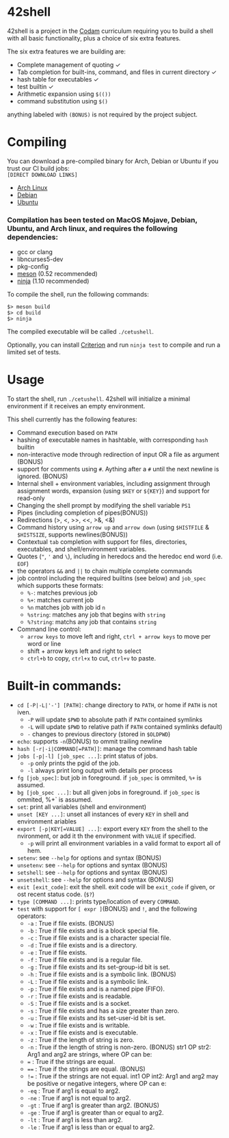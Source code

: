 # 42shell

42shell is a project in the [Codam](https://www.codam.nl/) curriculum requiring you to build a shell with all basic functionality, plus a choice of six extra features.

The six extra features we are building are:
- Complete management of quoting ✓
- Tab completion for built-ins, command, and files in current directory ✓
- hash table for executables ✓
- test builtin ✓
- Arithmetic expansion using `$(())`
- command substitution using `$()`

anything labeled with `(BONUS)` is not required by the project subject.



# Compiling
You can download a pre-compiled binary for Arch, Debian or Ubuntu if you trust our CI build jobs:\
`[DIRECT DOWNLOAD LINKS]`
- [Arch Linux](https://gitlab.com/Devanando/42shell/-/jobs/artifacts/master/download?job=arch-build)
- [Debian](https://gitlab.com/Devanando/42shell/-/jobs/artifacts/master/download?job=debian-build)
- [Ubuntu](https://gitlab.com/Devanando/42shell/-/jobs/artifacts/master/download?job=ubuntu-build)

### Compilation has been tested on MacOS Mojave, Debian, Ubuntu, and Arch linux, and requires the following dependencies:
- gcc or clang
- libncurses5-dev
- pkg-config
- [meson](https://mesonbuild.com/) (0.52 recommended)
- [ninja](https://ninja-build.org/) (1.10 recommended)

To compile the shell, run the following commands:
```
$> meson build
$> cd build
$> ninja
```
The compiled executable will be called `./cetushell`.

Optionally, you can install [Criterion](https://github.com/Snaipe/Criterion) and run `ninja test` to compile and run a limited set of tests.

# Usage
To start the shell, run `./cetushell`.
42shell will initialize a minimal environment if it receives an empty environment.

This shell currently has the following features:
- Command execution based on `PATH`
- hashing of executable names in hashtable, with corresponding `hash` builtin
- non-interactive mode through redirection of input OR a file as argument (BONUS)
- support for comments using `#`. Aything after a `#` until the next newline is ignored. (BONUS)
- Internal shell + environment variables, including assignment through assignment words, expansion (using `$KEY` or `${KEY}`) and support for read-only
- Changing the shell prompt by modifying the shell variable `PS1`
- Pipes (including completion of pipes(BONUS))
- Redirections (>, <, >>, <<, >&, <&)
- Command history using `arrow up` and `arrow down` (using `$HISTFILE` & `$HISTSIZE`, supports newlines(BONUS))
- Contextual `tab` completion with support for files, directories, executables, and shell/environment variables.
- Quotes (`"`, `'` and `\`), including in heredocs and the heredoc end word (i.e. `EOF`)
- the operators `&&` and `||` to chain multiple complete commands
- job control including the required builtins (see below) and `job_spec` which supports these formats:
	- `%-`: matches previous job
	- `%+`: matches current job
	- `%n` matches job with job id `n`
	- `%string`: matches any job that begins with `string`
	- `%?string`: matchs any job that contains `string`
- Command line control:
	- `arrow keys` to move left and right, `ctrl + arrow keys` to move per word or line
	- shift + arrow keys left and right to select
	- `ctrl+b` to copy, `ctrl+x` to cut, `ctrl+v` to paste.
# Built-in commands:
- `cd [-P|-L|'-'] [PATH]`: change directory to `PATH`, or home if `PATH` is not iven.
	- `-P` will update `$PWD` to absolute path if `PATH` contained symlinks
	- `-L` will update `$PWD` to relative path if `PATH` contained symlinks default)
	- `-` changes to previous directory (stored in `$OLDPWD`)
- `echo`: supports `-n`(BONUS) to ommit trailing newline
- `hash [-r|-i|COMMAND[=PATH]]`: manage the command hash table
- `jobs [-p|-l] [job_spec ...]`: print status of jobs.
	- `-p` only prints the pgid of the job.
	- `-l` always print long output with details per process
- `fg [job_spec]`: but job in foreground. if `job_spec` is ommited, `%+` is assumed.
- `bg [job_spec ...]`: but all given jobs in foreground. if `job_spec` is ommited, %+` is assumed.
- `set`: print all variables (shell and environment)
- `unset [KEY ...]`: unset all instances of every `KEY` in shell and environment ariables
- `export [-p|KEY[=VALUE] ...]`: export every `KEY` from the shell to the nvironment, or add it th the environment with `VALUE` if specified.
	- `-p` will print all environment variables in a valid format to export all of hem.
- `setenv`: see `--help` for options and syntax (BONUS)
- `unsetenv`: see `--help` for options and syntax (BONUS)
- `setshell`: see `--help` for options and syntax (BONUS)
- `unsetshell`: see `--help` for options and syntax (BONUS)
- `exit [exit_code]`: exit the shell. exit code will be `exit_code` if given, or ost recent status code. (`$?`)
- `type [COMMAND ...]`: prints type/location of every `COMMAND`.
- `test` with support for `[ expr ]`(BONUS) and `!`, and the following operators:
	- `-a` : True if file exists. (BONUS)
	- `-b` : True if file exists and is a block special file.
	- `-c` : True if file exists and is a character special file.
	- `-d` : True if file exists and is a directory.
	- `-e` : True if file exists.
	- `-f` : True if file exists and is a regular file.
	- `-g` : True if file exists and its set-group-id bit is set.
	- `-h` : True if file exists and is a symbolic link. (BONUS)
	- `-L` : True if file exists and is a symbolic link.
	- `-p` : True if file exists and is a named pipe (FIFO).
	- `-r` : True if file exists and is readable.
	- `-S` : True if file exists and is a socket.
	- `-s` : True if file exists and has a size greater than zero.
	- `-u` : True if file exists and its set-user-id bit is set.
	- `-w` : True if file exists and is writable.
	- `-x` : True if file exists and is executable.
	- `-z` : True if the length of string is zero.
	- `-n` : True if the length of string is non-zero. (BONUS)
	str1 OP str2: Arg1 and arg2 are strings, where OP can be:
	- `=` : True if the strings are equal.
	- `==` : True if the strings are equal. (BONUS)
	- `!=` : True if the strings are not equal.
	int1 OP int2: Arg1 and arg2 may be positive or negative integers, where OP can e:
	- `-eq` : True if arg1 is equal to arg2.
	- `-ne` : True if arg1 is not equal to arg2.
	- `-gt` : True if arg1 is greater than arg2. (BONUS)
	- `-ge` : True if arg1 is greater than or equal to arg2.
	- `-lt` : True if arg1 is less than arg2.
	- `-le` : True if arg1 is less than or equal to arg2.
